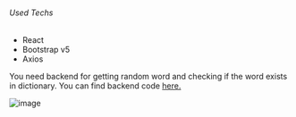 ###### Used Techs
- React
- Bootstrap v5
- Axios

You need backend for getting random word and checking if the word exists in dictionary. You can find backend code [here.](https://github.com/ozgurSULUM/WordleCloneBackend)

![image](https://user-images.githubusercontent.com/41192900/155393372-510c09fe-e012-440a-8096-8bcc48285fea.png)
